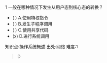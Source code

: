 1
一般在哪种情况下发生从用户态到核心态的转换？
- ( ) A.使用特权指令
- ( ) B.发生子程序调用
- ( ) C.使用共享代码
- (x) D.进行系统调用

知识点:操作系统概述
出处:网络
难度:1
> D
